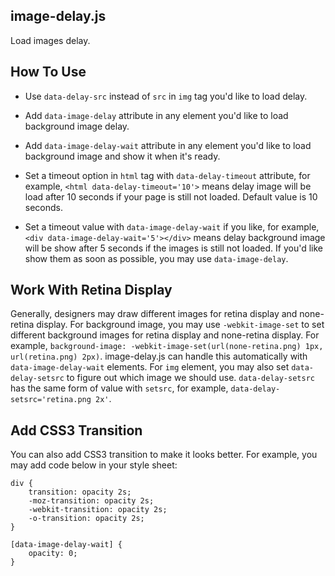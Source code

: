 ## image-delay.js

Load images delay.

## How To Use

* Use `data-delay-src` instead of `src` in `img` tag you'd like to load delay.

* Add `data-image-delay` attribute in any element you'd like to load background image delay.

* Add `data-image-delay-wait` attribute in any element you'd like to load background image and show it when it's ready.

* Set a timeout option in `html` tag with `data-delay-timeout` attribute, for example, `<html data-delay-timeout='10'>` means delay image will be load after 10 seconds if your page is still not loaded. Default value is 10 seconds.

* Set a timeout value with `data-image-delay-wait` if you like, for example, `<div data-image-delay-wait='5'></div>` means delay background image will be show after 5 seconds if the images is still not loaded. If you'd like show them as soon as possible, you may use `data-image-delay`.

## Work With Retina Display

Generally, designers may draw different images for retina display and none-retina display. For background image, you may use `-webkit-image-set` to set different background images for retina display and none-retina display. For example, `background-image: -webkit-image-set(url(none-retina.png) 1px, url(retina.png) 2px)`. image-delay.js can handle this automatically with `data-image-delay-wait` elements. For `img` element, you may also set `data-delay-setsrc` to figure out which image we should use. `data-delay-setsrc` has the same form of value with `setsrc`, for example, `data-delay-setsrc='retina.png 2x'`.

## Add CSS3 Transition

You can also add CSS3 transition to make it looks better. For example, you may add code below in your style sheet:

```
div {
    transition: opacity 2s;
    -moz-transition: opacity 2s;
    -webkit-transition: opacity 2s;
    -o-transition: opacity 2s;
}

[data-image-delay-wait] {
    opacity: 0;
}
```